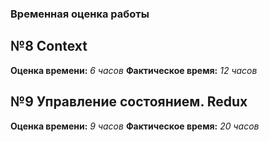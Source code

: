### Временная оценка работы

## №8 Context

**Оценка времени:** _6 часов_
**Фактическое время:** _12 часов_

## №9 Управление состоянием. Redux

**Оценка времени:** _9 часов_
**Фактическое время:** _20 часов_